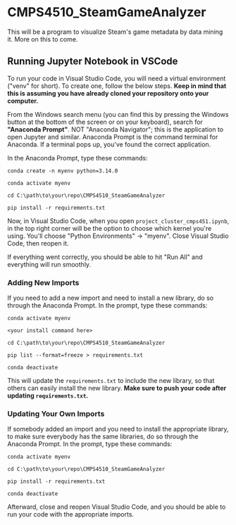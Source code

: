 # CMPS4510_SteamGameAnalyzer
This will be a program to visualize Steam's game metadata by data mining it. More on this to come.

## Running Jupyter Notebook in VSCode
To run your code in Visual Studio Code, you will need a virtual environment ("venv" for short). To create one, follow the below steps. **Keep in mind that this is assuming you have already cloned your repository onto your computer.**

From the Windows search menu (you can find this by pressing the Windows button at the bottom of the screen or on your keyboard), search for **"Anaconda Prompt"**. NOT "Anaconda Navigator"; this is the application to open Jupyter and similar. Anaconda Prompt is the command terminal for Anaconda. If a terminal pops up, you've found the correct application.

In the Anaconda Prompt, type these commands:
```
conda create -n myenv python=3.14.0

conda activate myenv

cd C:\path\to\your\repo\CMPS4510_SteamGameAnalyzer

pip install -r requirements.txt
```

Now, in Visual Studio Code, when you open `project_cluster_cmps451.ipynb`, in the top right corner will be the option to choose which kernel you're using. You'll choose "Python Environments" -> "myenv". Close Visual Studio Code, then reopen it.

If everything went correctly, you should be able to hit "Run All" and everything will run smoothly.

### Adding New Imports
If you need to add a new import and need to install a new library, do so through the Anaconda Prompt. In the prompt, type these commands:
```
conda activate myenv

<your install command here>

cd C:\path\to\your\repo\CMPS4510_SteamGameAnalyzer

pip list --format=freeze > requirements.txt

conda deactivate
```

This will update the `requirements.txt` to include the new library, so that others can easily install the new library. **Make sure to push your code after updating `requirements.txt`.**

### Updating Your Own Imports
If somebody added an import and you need to install the appropriate library, to make sure everybody has the same libraries, do so through the Anaconda Prompt. In the prompt, type these commands:
```
conda activate myenv

cd C:\path\to\your\repo\CMPS4510_SteamGameAnalyzer

pip install -r requirements.txt

conda deactivate
```

Afterward, close and reopen Visual Studio Code, and you should be able to run your code with the appropriate imports.